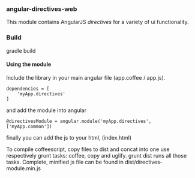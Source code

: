 ### angular-directives-web

This module contains AngularJS *directives* for a variety of ui functionality.

### Build

gradle build

#### Using the module

Include the library in your main angular file  (app.coffee / app.js).

```
dependencies = [
    'myApp.directives'
]
```
and add the module into angular

```
@directivesModule = angular.module('myApp.directives', ['myApp.common'])
```

finally you can add the js to your html, (index.html)

To compile coffeescript, copy files to dist and concat into one use respectively grunt tasks: coffee, copy and uglify.
grunt dist runs all those tasks.
Complete, minified js file can be found in dist/directives-module.min.js

